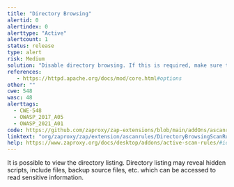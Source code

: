```yaml
---
title: "Directory Browsing"
alertid: 0
alertindex: 0
alerttype: "Active"
alertcount: 1
status: release
type: alert
risk: Medium
solution: "Disable directory browsing. If this is required, make sure the listed files does not induce risks."
references:
   - https://httpd.apache.org/docs/mod/core.html#options
other: ""
cwe: 548
wasc: 48
alerttags: 
  - CWE-548
  - OWASP_2017_A05
  - OWASP_2021_A01
code: https://github.com/zaproxy/zap-extensions/blob/main/addOns/ascanrules/src/main/java/org/zaproxy/zap/extension/ascanrules/DirectoryBrowsingScanRule.java
linktext: "org/zaproxy/zap/extension/ascanrules/DirectoryBrowsingScanRule.java"
help: https://www.zaproxy.org/docs/desktop/addons/active-scan-rules/#id-0
---
```

It is possible to view the directory listing. Directory listing may reveal hidden scripts, include files, backup source files, etc. which can be accessed to read sensitive information.
